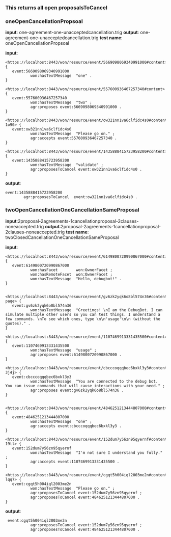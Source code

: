 ### This returns all open proposalsToCancel

 ### oneOpenCancellationPropsoal
 **input**: one-agreement-one-unacceptedcancellation.trig
 **output**: one-agreement-one-unacceptedcancellation.trig
 **test name**: oneOpenCancellationPropsoal
 
 **input**:
 
 ```
 <https://localhost:8443/won/resource/event/5669098069340991000#content> {
    event:5669098069340991000
            won:hasTextMessage  "one" .
}

 <https://localhost:8443/won/resource/event/557600936467257340#content> {
    event:557600936467257340
            won:hasTextMessage  "two" ;
            agr:proposes event:5669098069340991000 .
}

<https://localhost:8443/won/resource/event/ow321nn1va6clfidc4s0#content-1o90> {
    event:ow321nn1va6clfidc4s0
            won:hasTextMessage  "Please go on." ;
            agr:accepts event:557600936467257340 .
}

<https://localhost:8443/won/resource/event/1435888415723958200#content> {
    event:1435888415723958200
            won:hasTextMessage  "validate" ;
            agr:proposesToCancel event:ow321nn1va6clfidc4s0 .
}
```

**output**:
```
event:1435888415723958200
        agr:proposesToCancel  event:ow321nn1va6clfidc4s0 .
```

 
 
 ### twoOpenCancellationOneCancellationSameProposal
 **input**:2proposal-2agreements-1cancellationproposal-2clauses-noneaccepted.trig
 **output**:2proposal-2agreements-1cancellationproposal-2clauses-noneaccepted.trig
 **test name**: twoClosedCancellationOneCancellationSameProposal
 
  **input**:
 
 ```
 <https://localhost:8443/won/resource/event/6149800720990867000#content> {
    event:6149800720990867000
            won:hasFacet        won:OwnerFacet ;
            won:hasRemoteFacet  won:OwnerFacet ;
            won:hasTextMessage  "Hello, debugbot!" .
}


<https://localhost:8443/won/resource/event/gv6zk2yqk6o8bl574n36#content-paqe> {
    event:gv6zk2yqk6o8bl574n36
            won:hasTextMessage  "Greetings! \nI am the DebugBot. I can simulate multiple other users so you can test things. I understand a few commands. \nTo see which ones, type \n\n'usage'\n\n (without the quotes)." .
}

<https://localhost:8443/won/resource/event/1107469913331435500#content> {
    event:1107469913331435500
            won:hasTextMessage  "usage" ;
            agr:proposes event:6149800720990867000 .
}

<https://localhost:8443/won/resource/event/cbcccoqqqbec6bxkl3y3#content-3j4j> {
    event:cbcccoqqqbec6bxkl3y3
            won:hasTextMessage  "You are connected to the debug bot. You can issue commands that will cause interactions with your need." ;
            agr:proposes event:gv6zk2yqk6o8bl574n36 .
}


<https://localhost:8443/won/resource/event/4846251213444807000#content> {
    event:4846251213444807000
            won:hasTextMessage  "one" ;
            agr:accepts event:cbcccoqqqbec6bxkl3y3 .
}

<https://localhost:8443/won/resource/event/152dum7y56zn95qyernf#content-19tl> {
    event:152dum7y56zn95qyernf
            won:hasTextMessage  "I'm not sure I understand you fully." ;
            agr:accepts event:1107469913331435500 .
}

<https://localhost:8443/won/resource/event/cgqt5h004iql2003me2n#content-lqq7> {
    event:cgqt5h004iql2003me2n
            won:hasTextMessage  "Please go on." ;
            agr:proposesToCancel event:152dum7y56zn95qyernf ;
            agr:proposesToCancel event:4846251213444807000 .
}

```

**output**:   
```
 event:cgqt5h004iql2003me2n
           agr:proposesToCancel event:152dum7y56zn95qyernf ;
           agr:proposesToCancel event:4846251213444807000 .
```
